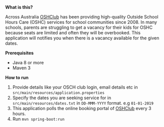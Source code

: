 **What is this?**

Across Australia [OSHClub](https://www.oshclub.com.au/) has been providing high-quality Outside School Hours Care (OSHC) services for school communities since 2008. In many schools, parents are struggling to get a vacancy for their kids for OSHC because seats are limited and often they will be overbooked. This application will notifies you when there is a vacancy available for the given dates.

**Prerequisites**
* Java 8 or more
* Maven 3

**How to run**

1. Provide details like your OSCH club login, email details etc in `src/main/resources/application.properties`
2. Specify the dates you are seeking service for in `src/main/resources/dates.txt` in `DD-MMM-YYYY` format. e.g `01-01-2019`
3. This application polls the online booking portal of [OSHClub](https://parentslogin.kidsoft.com.au) every 3 hours.
4. Run `mvn spring-boot:run`
